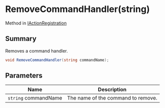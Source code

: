 # RemoveCommandHandler(string)

Method in [IActionRegistration](./)

## Summary

Removes a command handler.

```csharp
void RemoveCommandHandler(string commandName);
```

## Parameters

| Name                 | Description                        |
| -------------------- | ---------------------------------- |
| `string` commandName | The name of the command to remove. |

